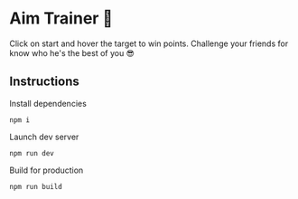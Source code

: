 # Aim Trainer 🎯

Click on start and hover the target to win points.
Challenge your friends for know who he's the best of you 😎

## Instructions

Install dependencies

```npm i```

Launch dev server

```npm run dev```

Build for production

```npm run build```